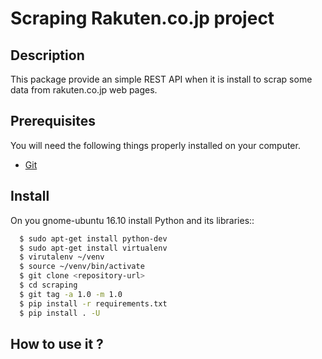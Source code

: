 # Scraping Rakuten.co.jp project

## Description

This package provide an simple REST API when it is install to scrap some data
from rakuten.co.jp web pages.

## Prerequisites

You will need the following things properly installed on your computer.

* [Git](http://git-scm.com/)

## Install

On you gnome-ubuntu 16.10 install Python and its libraries::

```sh
  $ sudo apt-get install python-dev
  $ sudo apt-get install virtualenv
  $ virutalenv ~/venv
  $ source ~/venv/bin/activate
  $ git clone <repository-url>
  $ cd scraping
  $ git tag -a 1.0 -m 1.0
  $ pip install -r requirements.txt
  $ pip install . -U
```
## How to use it ?


